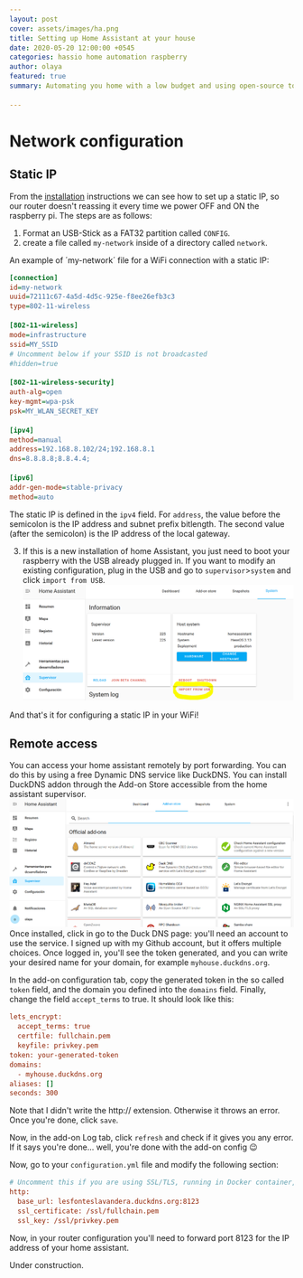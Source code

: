 ```yaml
---
layout: post
cover: assets/images/ha.png
title: Setting up Home Assistant at your house
date: 2020-05-20 12:00:00 +0545
categories: hassio home automation raspberry
author: olaya
featured: true
summary: Automating you home with a low budget and using open-source tools

---
```

# Network configuration
## Static IP
From the [installation](https://www.home-assistant.io/hassio/installation/)
instructions we can see how to set up a static IP, so our router doesn't
reassing it every time we power OFF and ON the raspberry pi. The steps are as
follows:
1. Format an USB-Stick as a FAT32 partition called `CONFIG`.
2. create a file called `my-network` inside of a directory called `network`.

An example of ´my-network´ file for a WiFi connection with a static IP:

```ini
[connection]
id=my-network
uuid=72111c67-4a5d-4d5c-925e-f8ee26efb3c3
type=802-11-wireless

[802-11-wireless]
mode=infrastructure
ssid=MY_SSID
# Uncomment below if your SSID is not broadcasted
#hidden=true

[802-11-wireless-security]
auth-alg=open
key-mgmt=wpa-psk
psk=MY_WLAN_SECRET_KEY

[ipv4]
method=manual
address=192.168.8.102/24;192.168.8.1
dns=8.8.8.8;8.8.4.4;

[ipv6]
addr-gen-mode=stable-privacy
method=auto
```
The static IP is defined in the `ipv4` field.
For `address`, the value before the semicolon is the IP address and subnet prefix bitlength. The second value (after the semicolon) is the IP address of the local gateway.

3. If this is a new installation of home Assistant, you just need to boot your
raspberry with the USB already plugged in. If you want to modify an existing configuration,
plug in the USB and go to `supervisor`>`system` and click `import from USB`.
![](https://raw.githubusercontent.com/olayasturias/olayasturias.github.io/master/assets/images/importUSB.PNG)

And that's it for configuring a static IP in your WiFi!

## Remote access

You can access your home assistant remotely by port forwarding. You can do this
by using a free Dynamic DNS service like DuckDNS.
You can install DuckDNS addon through the Add-on Store accessible from the home
assistant supervisor.
![](https://raw.githubusercontent.com/olayasturias/olayasturias.github.io/master/assets/images/duckassistant.PNG)
Once installed, click in go to the Duck DNS page: you'll need an account to use
the service. I signed up with my Github account, but it offers multiple choices.
Once logged in, you'll see the token generated, and you can write your desired
name for your domain, for example `myhouse.duckdns.org`.

In the add-on configuration tab, copy the generated token in the so called `token` field,
and the domain you defined into the `domains` field. Finally, change the field
`accept_terms` to true. It should look like this:

```ini
lets_encrypt:
  accept_terms: true
  certfile: fullchain.pem
  keyfile: privkey.pem
token: your-generated-token
domains:
  - myhouse.duckdns.org
aliases: []
seconds: 300
```
Note that I didn't write the http:// extension. Otherwise it throws an error.
Once you're done, click `save`.

Now, in the add-on Log tab, click `refresh` and check if it gives you any error.
If it says you're done... well, you're done with the add-on config :wink:

Now, go to your `configuration.yml` file and modify the following section:

```ini
# Uncomment this if you are using SSL/TLS, running in Docker container, etc.
http:
  base_url: lesfonteslavandera.duckdns.org:8123
  ssl_certificate: /ssl/fullchain.pem
  ssl_key: /ssl/privkey.pem

```

Now, in your router configuration you'll need to forward port 8123 for the IP
address of your home assistant.


Under construction.
